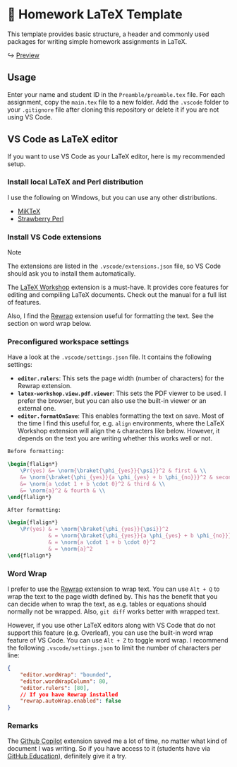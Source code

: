 # 📜 Homework LaTeX Template

This template provides basic structure, a header and commonly used packages for
writing simple homework assignments in LaTeX.

↪ [Preview](Exercise1/main.pdf)

## Usage

Enter your name and student ID in the `Preamble/preamble.tex` file. For each
assignment, copy the `main.tex` file to a new folder. Add the `.vscode` folder
to your `.gitignore` file after cloning this repository or delete it if you are
not using VS Code.

## VS Code as LaTeX editor

If you want to use VS Code as your LaTeX editor, here is my recommended setup.

### Install local LaTeX and Perl distribution

I use the following on Windows, but you can use any other distributions.

- [MiKTeX](https://miktex.org/download)
- [Strawberry Perl](http://strawberryperl.com/)

### Install VS Code extensions

> [!NOTE]
> The extensions are listed in the `.vscode/extensions.json` file, so VS
> Code should ask you to install them automatically.

The [LaTeX
Workshop](https://marketplace.visualstudio.com/items?itemName=James-Yu.latex-workshop)
extension is a must-have. It provides core features for editing and compiling
LaTeX documents. Check out the manual for a full list of features.

Also, I find the
[Rewrap](https://marketplace.visualstudio.com/items?itemName=stkb.rewrap)
extension useful for formatting the text. See the section on word wrap below.

### Preconfigured workspace settings

Have a look at the `.vscode/settings.json` file. It contains the following
settings:

- **`editor.rulers`**: This sets the page width (number of characters) for the
    Rewrap extension.
- **`latex-workshop.view.pdf.viewer`**: This sets the PDF viewer to be used. I
    prefer the browser, but you can also use the built-in viewer or an external
    one.
- **`editor.formatOnSave`**: This enables formatting the text on save. Most of
    the time I find this useful for, e.g. `align` environments, where the LaTeX
    Workshop extension will align the `&` characters like below. However, it
    depends on the text you are writing whether this works well or not.

```latex
Before formatting:

\begin{flalign*}
    \Pr(yes) &= \norm{\braket{\phi_{yes}}{\psi}}^2 & first & \\
    &= \norm{\braket{\phi_{yes}}{a \phi_{yes} + b \phi_{no}}}^2 & second & \\
    &= \norm{a \cdot 1 + b \cdot 0}^2 & third & \\
    &= \norm{a}^2 & fourth & \\
\end{flalign*}
```

```latex
After formatting:

\begin{flalign*}
    \Pr(yes) & = \norm{\braket{\phi_{yes}}{\psi}}^2                       & first  & \\
             & = \norm{\braket{\phi_{yes}}{a \phi_{yes} + b \phi_{no}}}^2 & second & \\
             & = \norm{a \cdot 1 + b \cdot 0}^2                           & third  & \\
             & = \norm{a}^2                                               & fourth & \\
\end{flalign*}
```

### Word Wrap

I prefer to use the
[Rewrap](https://marketplace.visualstudio.com/items?itemName=stkb.rewrap)
extension to wrap text. You can use `Alt + Q` to wrap the text to the page width
defined by. This has the benefit that you can decide when to wrap the text, as
e.g. tables or equations should normally not be wrapped. Also, `git diff` works
better with wrapped text.

However, if you use other LaTeX editors along with VS Code that do not support
this feature (e.g. Overleaf), you can use the built-in word wrap feature of
VS Code. You can use `Alt + Z` to toggle word wrap. I recommend the following
`.vscode/settings.json` to limit the number of characters per line:

```json
{
    "editor.wordWrap": "bounded",
    "editor.wordWrapColumn": 80,
    "editor.rulers": [80],
    // If you have Rewrap installed
    "rewrap.autoWrap.enabled": false
}
```

### Remarks

The [Github
Copilot](https://marketplace.visualstudio.com/items?itemName=GitHub.copilot)
extension saved me a lot of time, no matter what kind of document I was writing.
So if you have access to it (students have via [GitHub
Education](https://education.github.com/)), definitely give it a try.
